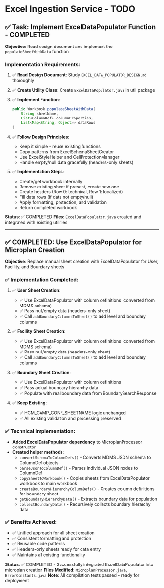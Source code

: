 # Excel Ingestion Service - TODO

## ✅ Task: Implement ExcelDataPopulator Function - COMPLETED

**Objective**: Read design document and implement the `populateSheetWithData` function

### Implementation Requirements:

1. ✅ **Read Design Document**: Study `EXCEL_DATA_POPULATOR_DESIGN.md` thoroughly
2. ✅ **Create Utility Class**: Create `ExcelDataPopulator.java` in util package
3. ✅ **Implement Function**: 
   ```java
   public Workbook populateSheetWithData(
       String sheetName,
       List<ColumnDef> columnProperties, 
       List<Map<String, Object>> dataRows
   )
   ```

4. ✅ **Follow Design Principles**:
   - Keep it simple - reuse existing functions
   - Copy patterns from ExcelSchemaSheetCreator
   - Use ExcelStyleHelper and CellProtectionManager
   - Handle empty/null data gracefully (headers-only sheets)

5. ✅ **Implementation Steps**:
   - Create/get workbook internally
   - Remove existing sheet if present, create new one
   - Create headers (Row 0: technical, Row 1: localized)
   - Fill data rows (if data not empty/null)
   - Apply formatting, protection, and validation
   - Return completed workbook

**Status**: ✅ COMPLETED
**Files**: `ExcelDataPopulator.java` created and integrated with existing utilities

---

## ✅ COMPLETED: Use ExcelDataPopulator for Microplan Creation

**Objective**: Replace manual sheet creation with ExcelDataPopulator for User, Facility, and Boundary sheets

### ✅ Implementation Completed:

1. ✅ **User Sheet Creation**:
   - ✅ Use ExcelDataPopulator with column definitions (converted from MDMS schema)
   - ✅ Pass null/empty data (headers-only sheet)
   - ✅ Call `addBoundaryColumnsToSheet()` to add level and boundary columns

2. ✅ **Facility Sheet Creation**:
   - ✅ Use ExcelDataPopulator with column definitions (converted from MDMS schema)
   - ✅ Pass null/empty data (headers-only sheet)
   - ✅ Call `addBoundaryColumnsToSheet()` to add level and boundary columns

3. ✅ **Boundary Sheet Creation**:
   - ✅ Use ExcelDataPopulator with column definitions
   - ✅ Pass actual boundary hierarchy data
   - ✅ Populate with real boundary data from BoundarySearchResponse

4. ✅ **Keep Existing**:
   - ✅ HCM_CAMP_CONF_SHEETNAME logic unchanged
   - ✅ All existing validation and processing preserved

### ✅ Technical Implementation:

- **Added ExcelDataPopulator dependency** to MicroplanProcessor constructor
- **Created helper methods**:
  - `convertSchemaToColumnDefs()` - Converts MDMS JSON schema to ColumnDef objects  
  - `parseJsonToColumnDef()` - Parses individual JSON nodes to ColumnDef
  - `copySheetToWorkbook()` - Copies sheets from ExcelDataPopulator workbook to main workbook
  - `createBoundaryHierarchyColumnDefs()` - Creates column definitions for boundary sheet
  - `getBoundaryHierarchyData()` - Extracts boundary data for population
  - `collectBoundaryData()` - Recursively collects boundary hierarchy data

### ✅ Benefits Achieved:
- ✅ Unified approach for all sheet creation
- ✅ Consistent formatting and protection
- ✅ Reusable code patterns  
- ✅ Headers-only sheets ready for data entry
- ✅ Maintains all existing functionality

**Status**: ✅ COMPLETED - Successfully integrated ExcelDataPopulator into microplan creation
**Files Modified**: `MicroplanProcessor.java`, `ErrorConstants.java`
**Note**: All compilation tests passed - ready for deployment